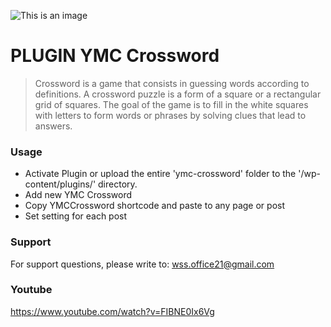 ![This is an image](/inc/front/assets/images/YMC-logos.png)

#  PLUGIN YMC Crossword
> Crossword is a game that consists in guessing words according to definitions. A crossword puzzle is a form of a square or a rectangular grid of squares. The goal of the game is to fill in the white squares with letters to form words or phrases by solving clues that lead to answers.

### Usage
- Activate Plugin or upload the entire 'ymc-crossword' folder to the '/wp-content/plugins/' directory.
- Add new YMC Crossword
- Copy YMCCrossword shortcode and paste to any page or post
- Set setting for each post 


### Support
For support questions, please write to: wss.office21@gmail.com

### Youtube
https://www.youtube.com/watch?v=FIBNE0Ix6Vg



